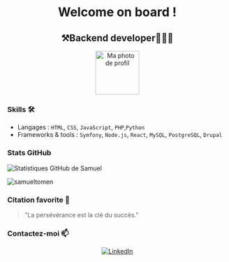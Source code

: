 <h1 align="center">Welcome on board !</h1>

<h2 align="center">⚒️Backend developer👨🏽‍💻</h2>

<span></span>

<p align="center">
  <img src="https://avatars.githubusercontent.com/u/113606314?v=4" width="100" height="100" alt="Ma photo de profil"/>
</p>

<h3>Skills 🛠</h3>

- Langages : `HTML`, `CSS`, `JavaScript`, `PHP`,`Python`
- Frameworks & tools : `Symfony`, `Node.js`, `React`, `MySQL`, `PostgreSQL`, `Drupal`

<h3>Stats GitHub</h3>
<div>
  <p>
    <img src="https://github-readme-stats.vercel.app/api?username=samueltomen&show_icons=true" alt="Statistiques GitHub de Samuel"/>
  </p>
  <p><img align="center" src="https://github-readme-stats.vercel.app/api/top-langs?username=samueltomen&show_icons=true&locale=en&layout=compact" alt="samueltomen" /></p>
  
</div>

<h3>Citation favorite 💬</h3>
<blockquote>
  "La persévérance est la clé du succès."
</blockquote>

<h3>Contactez-moi 📫</h3>
<p align="center">
  <a href="https://www.linkedin.com/in/samuel-tomen-nana-b46ab9141">
    <img src="https://img.shields.io/badge/LinkedIn-0077B5?style=for-the-badge&logo=linkedin&logoColor=white" alt="LinkedIn"/>
  </a>
</p>
